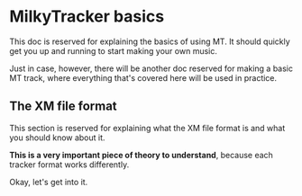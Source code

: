 <!--
THIS WAS IN THE OTHER DOC AND SHOULD BE PROPERLY FORMATTED HERE

Notice how in the second row, instead of the dash, there is a `#`, signifying that the note in that cell is C#.
This saves up on screen space.<br>

#### Note and octave slot

What you input here is pretty self-explanatory.
You should, however, know the "limits" of MT when it comes to notes.
MT allows for placing all notes between C0 and B7, so you have 8 octaves of space.

#### Instrument index slot

Here, you input the actual instrument that will be playing back.
We'll be touching on instruments more in another doc, namely the one relating to the XM file format.

#### Volume slot

Here, you will be writing the volume of the currently playing sound in the track.<br>
To save up on screen space, the volume is written in hexadecimal format and ranges from 0 to 64.
In MT's hexadecimal form, that is `00` to `40`.

#### Effect slot

The effects are the modifications to the four sample properties we mentioned earlier.
More on this in another doc.
-->

# MilkyTracker basics

This doc is reserved for explaining the basics of using MT.
It should quickly get you up and running to start making your own music.

Just in case, however, there will be another doc reserved for making a basic
MT track, where everything that's covered here will be used in practice.

## The XM file format

This section is reserved for explaining what the XM file format is
and what you should know about it.

**This is a very important piece of theory to understand**,
because each tracker format works differently.

Okay, let's get into it.

